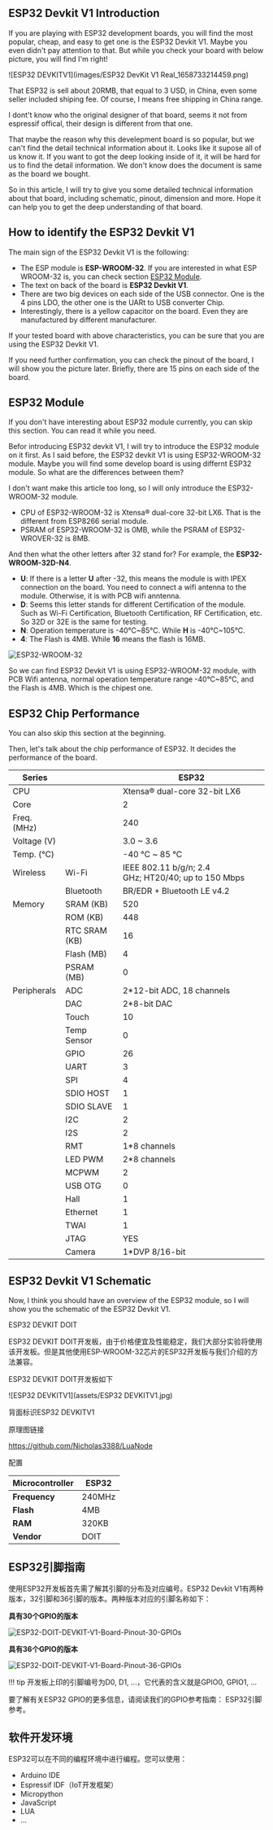 ## ESP32 Devkit V1 Introduction

If you are playing with ESP32 development boards, you will find the most popular, cheap, and easy to get one is the ESP32 Devkit V1. Maybe you even didn't pay attention to that. But while you check your board with below picture, you will find I'm right!

![ESP32 DEVKITV1](images/ESP32 DevKit V1 Real_1658733214459.png)

That ESP32 is sell about 20RMB, that equal to 3 USD, in China, even some seller included shiping fee. Of course, I means free shipping in China range.

I dont't know who the original designer of that board, seems it not from espressif offical, their design is different from that one.

That maybe the reason why this develepment board is so popular, but we can't find the detail technical information about it. Looks like it supose all of us know it. If you want to got the deep looking inside of it, it will be hard for us to find the detail information. We don't know does the document is same as the board we bought.

So in this article, I will try to give you some detailed technical information about that board, including schematic, pinout,  dimension and more. Hope it can help you to get the deep understanding of that board.

## How to identify the ESP32 Devkit V1

The main sign of the ESP32 Devkit V1 is the following:

- The ESP module is **ESP-WROOM-32**. If you are interested in what ESP WROOM-32 is, you can check section [ESP32 Module](#esp32-module).
- The text on back of the board is **ESP32 Devkit V1**.
- There are two big devices on each side of the USB connector. One is the 4 pins LDO, the other one is the UARt to USB converter Chip.
- Interestingly, there is a yellow capacitor on the board. Even they are manufactured by different manufacturer.

If your tested board with above characteristics, you can be sure that you are using the ESP32 Devkit V1.

If you need further confirmation, you can check the pinout of the board, I will show you the picture later. Briefly, there are 15 pins on each side of the board.

## ESP32 Module
If you don't have interesting about ESP32 module currently, you can skip this section. You can read it while you need.

Befor introducing ESP32 devkit V1, I will try to introduce the ESP32 module on it first. As I said before, the ESP32 devkit V1 is using ESP32-WROOM-32 module. Maybe you will find some develop board is using differnt ESP32 module. So what are the differences between them?

I don't want make this article too long, so I will only introduce the ESP32-WROOM-32 module.

- CPU of ESP32-WROOM-32 is Xtensa® dual-core 32-bit LX6. That is the different from ESP8266 serial module.
- PSRAM of ESP32-WROOM-32 is 0MB, while the PSRAM of ESP32-WROVER-32 is 8MB.

And then what the other letters after 32 stand for? For example, the **ESP32-WROOM-32D-N4**.

- **U**: If there is a letter **U** after -32, this means the module is with IPEX connection on the board. You need to connect a wifi antenna to the module. Otherwise, it is with PCB wifi anntenna.
- **D**: Seems this letter stands for different Certification of the module. Such as Wi-Fi Certification, Bluetooth Certification, RF Certification, etc. So 32D or 32E is the same for testing.
- **N**: Operation temperature is -40°C~85°C. While **H** is -40°C~105°C.
- **4**: The Flash is 4MB. While **16** means the flash is 16MB.

![ESP32-WROOM-32](images/ESP32-WROOM-32.png)

So we can find ESP32 Devkit V1 is using ESP32-WROOM-32 module, with PCB Wifi antenna, normal operation temperature range -40°C~85°C, and the Flash is 4MB. Which is the chipest one.

## ESP32 Chip Performance

You can also skip this section at the beginning.

Then, let's talk about the chip performance of ESP32. It decides the performance of the board.

| Series      |               | ESP32                                                |
| ----------- | ------------- | ---------------------------------------------------- |
| CPU         |               | Xtensa® dual-core 32-bit LX6                        |
| Core        |               | 2                                                    |
| Freq. (MHz) |               | 240                                                  |
| Voltage (V) |               | 3.0 ~ 3.6                                            |
| Temp. (℃)  |               | -40 ℃ ~ 85 ℃                                       |
| Wireless    | Wi-Fi         | IEEE 802.11 b/g/n; 2.4 GHz; HT20/40; up to 150 Mbps |
|             | Bluetooth     | BR/EDR + Bluetooth LE v4.2                           |
| Memory      | SRAM (KB)     | 520                                                  |
|             | ROM (KB)      | 448                                                  |
|             | RTC SRAM (KB) | 16                                                   |
|             | Flash (MB)    | 4                                                    |
|             | PSRAM (MB)    | 0                                                    |
| Peripherals | ADC           | 2*12-bit ADC, 18 channels                            |
|             | DAC           | 2*8-bit DAC                                          |
|             | Touch         | 10                                                   |
|             | Temp Sensor   | 0                                                    |
|             | GPIO          | 26                                                   |
|             | UART          | 3                                                    |
|             | SPI           | 4                                                    |
|             | SDIO HOST     | 1                                                    |
|             | SDIO SLAVE    | 1                                                    |
|             | I2C           | 2                                                    |
|             | I2S           | 2                                                    |
|             | RMT           | 1*8 channels                                         |
|             | LED PWM       | 2*8 channels                                         |
|             | MCPWM         | 2                                                    |
|             | USB OTG       | 0                                                    |
|             | Hall          | 1                                                    |
|             | Ethernet      | 1                                                    |
|             | TWAI          | 1                                                    |
|             | JTAG          | YES                                                  |
|             | Camera        | 1*DVP 8/16-bit                                       |

## ESP32 Devkit V1 Schematic

Now, I think you should have an overview of the ESP32 module, so I will show you the schematic of the ESP32 Devkit V1.




ESP32 DEVKIT DOIT

ESP32 DEVKIT DOIT开发板，由于价格便宜及性能稳定，我们大部分实验将使用该开发板。但是其他使用ESP-WROOM-32芯片的ESP32开发板与我们介绍的方法兼容。

ESP32 DEVKIT DOIT开发板如下

![ESP32 DEVKITV1](assets/ESP32 DEVKITV1.jpg)

背面标识ESP32 DEVKITV1

原理图链接

https://github.com/Nicholas3388/LuaNode

配置

| **Microcontroller** | ESP32  |
| ------------------------- | ------ |
| **Frequency**       | 240MHz |
| **Flash**           | 4MB    |
| **RAM**             | 320KB  |
| **Vendor**          | DOIT   |

## ESP32引脚指南

使用ESP32开发板首先需了解其引脚的分布及对应编号。ESP32 Devkit V1有两种版本，32引脚和36引脚的版本。两种版本对应的引脚名称如下：

**具有30个GPIO的版本**

![ESP32-DOIT-DEVKIT-V1-Board-Pinout-30-GPIOs](img/ESP32-DOIT-DEVKIT-V1-Board-Pinout-30-GPIOs.png)

**具有36个GPIO的版本**

![ESP32-DOIT-DEVKIT-V1-Board-Pinout-36-GPIOs](img/ESP32-DOIT-DEVKIT-V1-Board-Pinout-36-GPIOs.jpg)

!!! tip
    开发板上印的引脚编号为D0, D1, ...，它代表的含义就是GPIO0, GPIO1, ...

要了解有关ESP32 GPIO的更多信息，请阅读我们的GPIO参考指南： ESP32引脚参考。

## 软件开发环境

ESP32可以在不同的编程环境中进行编程。您可以使用：

- Arduino IDE
- Espressif IDF（IoT开发框架）
- Micropython
- JavaScript
- LUA
- …
